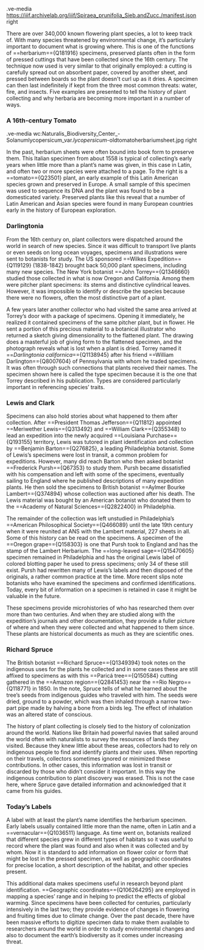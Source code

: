 .ve-media https://iiif.archivelab.org/iiif/Spiraea_prunifolia_Sieb.andZucc./manifest.json right



There are over 340,000 known flowering plant species, a lot to keep track of. With many species threatened by environmental change, it’s particularly important to document what is growing where. This is one of the functions of ==herbarium=={Q181916} specimens, preserved plants often in the form of pressed cuttings that have been collected since the 16th century. The technique now used is very similar to that originally employed:  a cutting is carefully spread out on absorbent paper, covered by another sheet, and pressed between boards so the plant doesn't curl up as it dries. A specimen can then last indefinitely if kept from the three most common threats: water, fire, and insects. Five examples are presented to tell the history of plant collecting and why herbaria are becoming more important in a number of ways.

### A 16th-century Tomato

.ve-media wc:Naturalis_Biodiversity_Center_-Solanumlycopersicum_var._lycopersicum_-oldtomatoherbariumsheet.jpg right

In the past, herbarium sheets were often bound into book form to preserve them. This Italian specimen from about 1558 is typical of collecting’s early years when little more than a plant’s name was given, in this case in Latin, and often two or more species were attached to a page. To the right is a ==tomato=={Q23501} plant, an early example of this Latin American species grown and preserved in Europe. A small sample of this specimen was used to sequence its DNA and the plant was found to be a domesticated variety. Preserved plants like this reveal that a number of Latin American and Asian species were found in many European countries early in the history of European exploration.  

### Darlingtonia

From the 16th century on, plant collectors were dispatched around the world in search of new species. Since it was difficult to transport live plants or even seeds on long ocean voyages, specimens and illustrations were sent to botanists for study. The US sponsored ==Wilkes Expedition=={Q119129} (1838-1842) brought back 50,000 plant specimens, including many new species. The New York botanist ==John Torrey=={Q1346660} studied those collected in what is now Oregon and California. Among them were pitcher plant specimens: its stems and distinctive cylindrical leaves. However, it was impossible to identify or describe the species because there were no flowers, often the most distinctive part of a plant.  

A few years later another collector who had visited the same area arrived at Torrey’s door with a package of specimens. Opening it immediately, he realized it contained specimens of the same pitcher plant, but in flower. He sent a portion of this precious material to a botanical illustrator who returned a sketch giving dimensionality to the flattened plant. The drawing does a masterful job of giving form to the flattened specimen, and the photograph reveals what is lost when a plant is dried. Torrey named it ==*Darlingtonia californica*=={Q1138945} after his friend ==William Darlington=={Q8007604} of Pennsylvania with whom he traded specimens. It was often through such connections that plants received their names. The specimen shown here is called the type specimen because it is the one that Torrey described in his publication. Types are considered particularly important in referencing species’ traits.  

### Lewis and Clark

Specimens can also hold stories about what happened to them after collection. After ==President Thomas Jefferson=={Q11812} appointed ==Meriwether Lewis=={Q313492} and ==William Clark=={Q355348} to lead an expedition into the newly acquired ==Louisiana Purchase=={Q193155} territory, Lewis was tutored in plant identification and collection by ==Benjamin Barton=={Q276825}, a leading Philadelphia botanist. Some of Lewis’s specimens were lost in transit, a common problem for expeditions. However, many did reach Barton who then asked botanist ==Frederick Pursh=={Q67353} to study them. Pursh became dissatisfied with his compensation and left with some of the specimens, eventually sailing to England where he published descriptions of many expedition plants. He then sold the specimens to British botanist ==Aylmer Bourke Lambert=={Q374894} whose collection was auctioned after his death. The Lewis material was bought by an American botanist who donated them to the ==Academy of Natural Sciences=={Q2822400} in Philadelphia. 

The remainder of the collection was left unstudied in Philadelphia’s ==American Philosophical Society=={Q466089} until the late 19th century when it were reunited at ANS with the Lambert material, 227 sheets in all.  Some of this history can be read on the specimens. A specimen of the ==Oregon grape=={Q158303} is one that Pursh took to England and has the stamp of the Lambert Herbarium. The ==long-leaved sage=={Q15470605} specimen remained in Philadelphia and has the original Lewis label of colored blotting paper he used to press specimens; only 34 of these still exist. Pursh had rewritten many of Lewis’s labels and then disposed of the originals, a rather common practice at the time. More recent slips note botanists who have examined the specimens and confirmed identifications. Today, every bit of information on a specimen is retained in case it might be valuable in the future.

These specimens provide microhistories of who has researched them over more than two centuries. And when they are studied along with the expedition’s journals and other documentation, they provide a fuller picture of where and when they were collected and what happened to them since. These plants are historical documents as much as they are scientific ones.  

### Richard Spruce

The British botanist ==Richard Spruce=={Q1349394} took notes on the indigenous uses for the plants he collected and in some cases these are still affixed to specimens as with this ==Paricá tree=={Q150584} cutting gathered in the ==Amazon region=={Q2841453} near the ==Rio Negro=={Q118771} in 1850. In the note, Spruce tells of what he  learned about the tree’s seeds from indigenous guides who traveled with him. The seeds were dried, ground to a powder, which was then inhaled through a narrow two-part pipe made by halving a bone from a birds leg.  The effect of inhalation was an altered state of conscious.  

The history of plant collecting is closely tied to the history of colonization around the world. Nations like Britain had powerful navies that sailed around the world often with naturalists to survey the resources of lands they visited. Because they knew little about these areas, collectors had to rely on indigenous people to find and identify plants and their uses. When reporting on their travels, collectors sometimes ignored or minimized these contributions. In other cases, this information was lost in transit or discarded by those who didn’t consider it important. In this way the indigenous contribution to plant discovery was erased. This is not the case here, where Spruce gave detailed information and acknowledged that it came from his guides.

### Today’s Labels

A label with at least the plant’s name identifies the herbarium specimen. Early labels usually contained little more than the name, often in Latin and a ==vernacular=={Q1036511} language. As time went on, botanists realized that different species grew in different types of habitats so it was useful to record where the plant was found and also when it was collected and by whom. Now it is standard to add information on flower color or form that might be lost in the pressed specimen, as well as geographic coordinates for precise location, a short description of the habitat, and other species present.  

This additional data makes specimens useful in research beyond plant identification. ==Geographic coordinates=={Q106264295} are employed in mapping a species’ range and in helping to predict the effects of global warming.  Since specimens have been collected for centuries, particularly intensively in the last two; they provide evidence of changes in flowering and fruiting times due to climate change. Over the past decade, there have been massive efforts to digitize specimen data to make them available to researchers around the world in order to study environmental changes and also to document the earth’s biodiversity as it comes under increasing threat.  


